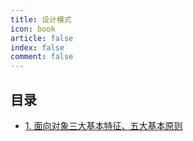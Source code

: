 ```yaml
---
title: 设计模式
icon: book
article: false
index: false
comment: false
---
```


## 目录

- [1. 面向对象三大基本特征、五大基本原则](1.面向对象.md)

